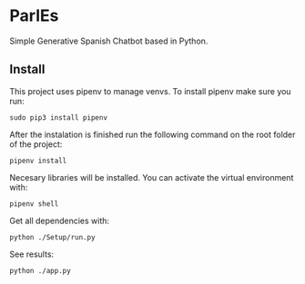 # ParlEs
Simple Generative Spanish Chatbot based in Python.

## Install

This project uses pipenv to manage venvs. To install pipenv make sure you run:

`sudo pip3 install pipenv`

After the instalation is finished run the following command on the root folder of the project:

`pipenv install`

Necesary libraries will be installed.
You can activate the virtual environment with:

`pipenv shell`

Get all dependencies with:

`python ./Setup/run.py`

See results:

`python ./app.py`
